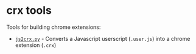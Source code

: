 # crx tools
Tools for building chrome extensions:

* [```js2crx.py```](https://github.com/nutbread/crx/blob/master/js2crx.md) - Converts a Javascript userscript (```.user.js```) into a chrome extension (```.crx```)
